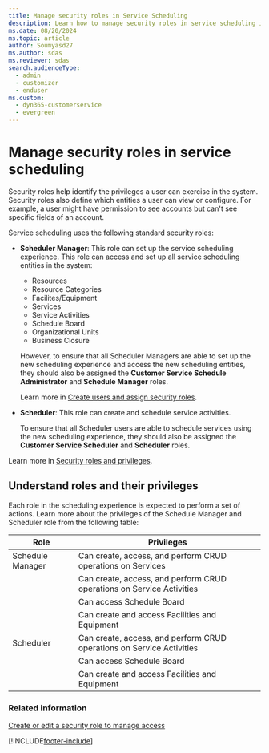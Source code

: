 ```yaml
---
title: Manage security roles in Service Scheduling
description: Learn how to manage security roles in service scheduling in Dynamics 365 Customer Service.
ms.date: 08/20/2024
ms.topic: article
author: Soumyasd27
ms.author: sdas
ms.reviewer: sdas
search.audienceType: 
  - admin
  - customizer
  - enduser
ms.custom: 
  - dyn365-customerservice
  - evergreen
---
```


# Manage security roles in service scheduling

Security roles help identify the privileges a user can exercise in the system. Security roles also define which entities a user can view or configure. For example, a user might have permission to see accounts but can't see specific fields of an account.

Service scheduling uses the following standard security roles:
  
- **Scheduler Manager**: This role can set up the service scheduling experience. This role can access and set up all service scheduling entities in the system:

   - Resources
   - Resource Categories
   - Facilites/Equipment
   - Services
   - Service Activities
   - Schedule Board
   - Organizational Units
   - Business Closure

   However, to ensure that all Scheduler Managers are able to set up the new scheduling experience and access the new scheduling entities, they should also be assigned the **Customer Service Schedule Administrator** and **Schedule Manager** roles.

   Learn more in [Create users and assign security roles](/power-platform/admin/create-users-assign-online-security-roles). 

- **Scheduler**: This role can create and schedule service activities. 

  To ensure that all Scheduler users are able to schedule services using the new scheduling experience, they should also be assigned the **Customer Service Scheduler** and **Scheduler** roles. 

 
Learn more in [Security roles and privileges](/power-platform/admin/security-roles-privileges).

## Understand roles and their privileges

Each role in the scheduling experience is expected to perform a set of actions. Learn more about the privileges of the Schedule Manager and Scheduler role from the following table:

|Role  |Privileges  |
|---------|---------|
|Schedule Manager    |     Can create, access, and perform CRUD operations on Services    |
|      |   Can create, access, and perform CRUD operations on Service Activities      |
|     |    Can access Schedule Board     |
|   |   Can create and access Facilities and Equipment      |
|Scheduler     |    Can create, access, and perform CRUD operations on Service Activities      |
|    | Can access Schedule Board         |
|    |   Can create and access Facilities and Equipment      |

### Related information  

[Create or edit a security role to manage access](/power-platform/admin/create-edit-security-role)


[!INCLUDE[footer-include](../../includes/footer-banner.md)]

